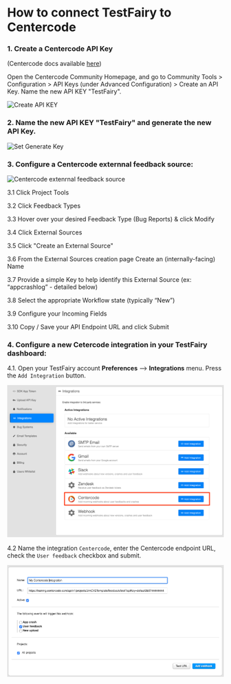 # How to connect TestFairy to Centercode

### 1. Create a Centercode API Key

(Centercode docs available [here](https://centercode.help/en/articles/2577104-send-testfairy-feedback-to-centercode))

Open the Centercode Community Homepage, and go to Community Tools > Configuration > API Keys (under Advanced Configuration)   > Create an API Key. Name the new API KEY "TestFairy".
  
  ![Create API KEY](/img/bug-tracking/centercode1.png)

### 2. Name the new API KEY "TestFairy" and generate the new API Key.

  ![Set Generate Key](/img/bug-tracking/centercode2.png)

### 3. Configure a Centercode externnal feedback source:

  ![Centercode extenrnal feedback source](/img/bug-tracking/centercode3a.png)
  
  3.1 Click Project Tools
  
  3.2 Click Feedback Types
  
  3.3 Hover over your desired Feedback Type (Bug Reports) & click Modify
  
  3.4 Click External Sources
  
  3.5 Click "Create an External Source" 
  
  3.6 From the External Sources creation page Create an (internally-facing) Name
  
  3.7 Provide a simple Key to help identify this External Source  (ex: “appcrashlog” - detailed below)
  
  3.8 Select the appropriate Workflow state (typically “New”)
  
  3.9 Configure your Incoming Fields
  
  3.10 Copy / Save your API Endpoint URL and click Submit

### 4. Configure a new Cetercode integration in your TestFairy dashboard: 

  4.1. Open your TestFairy account **Preferences** --> **Integrations** menu. Press the `Add Integration` button.

  ![Create webhook](/img/integrations/centercode/centercode-int-1.png)

  4.2 Name the integration `Centercode`, enter the Centercode endpoint URL, check the `User feedback` checkbox and submit.

  ![Create webhook](/img/integrations/centercode/centercode-int-2.png)
  

